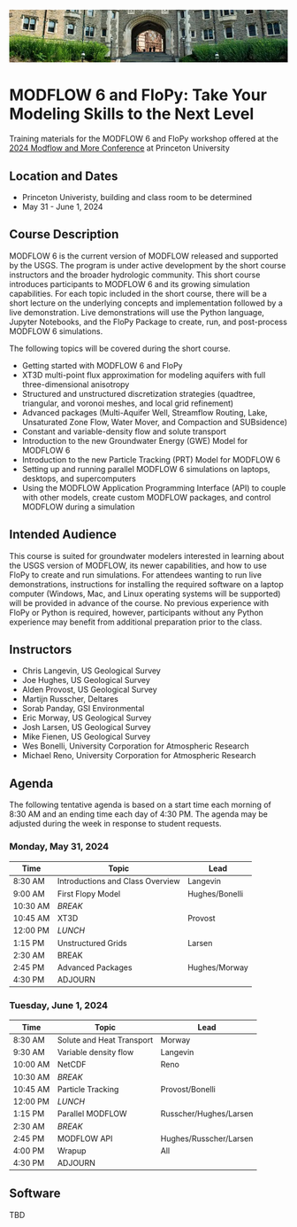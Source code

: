 ![alt](images/header.png)

# MODFLOW 6 and FloPy: Take Your Modeling Skills to the Next Level
Training materials for the MODFLOW 6 and FloPy workshop offered at the [2024 Modflow and More Conference](https://igwmc.princeton.edu/modflow/) at Princeton University

## Location and Dates
* Princeton Univeristy, building and class room to be determined
* May 31 - June 1, 2024


## Course Description
MODFLOW 6 is the current version of MODFLOW released and supported by the USGS.  The program is under active development by the short course instructors and the broader hydrologic community.  This short course introduces participants to MODFLOW 6 and its growing simulation capabilities.  For each topic included in the short course, there will be a short lecture on the underlying concepts and implementation followed by a live demonstration.  Live demonstrations will use the Python language, Jupyter Notebooks, and the FloPy Package to create, run, and post-process MODFLOW 6 simulations. 

The following topics will be covered during the short course.
*	Getting started with MODFLOW 6 and FloPy
*	XT3D multi-point flux approximation for modeling aquifers with full three-dimensional anisotropy
*	Structured and unstructured discretization strategies (quadtree, triangular, and voronoi meshes, and local grid refinement)
*	Advanced packages (Multi-Aquifer Well, Streamflow Routing, Lake, Unsaturated Zone Flow, Water Mover, and Compaction and SUBsidence)
*	Constant and variable-density flow and solute transport
*	Introduction to the new Groundwater Energy (GWE) Model for MODFLOW 6
*	Introduction to the new Particle Tracking (PRT) Model for MODFLOW 6
*	Setting up and running parallel MODFLOW 6 simulations on laptops, desktops, and supercomputers
*	Using the MODFLOW Application Programming Interface (API) to couple with other models, create custom MODFLOW packages, and control MODFLOW during a simulation

## Intended Audience
This course is suited for groundwater modelers interested in learning about the USGS version of MODFLOW, its newer capabilities, and how to use FloPy to create and run simulations.  For attendees wanting to run live demonstrations, instructions for installing the required software on a laptop computer (Windows, Mac, and Linux operating systems will be supported) will be provided in advance of the course.  No previous experience with FloPy or Python is required, however, participants without any Python experience may benefit from additional preparation prior to the class.

## Instructors
* Chris Langevin, US Geological Survey
* Joe Hughes, US Geological Survey
* Alden Provost, US Geological Survey
* Martijn Russcher, Deltares
* Sorab Panday, GSI Environmental
* Eric Morway, US Geological Survey
* Josh Larsen, US Geological Survey
* Mike Fienen, US Geological Survey
* Wes Bonelli, University Corporation for Atmospheric Research
* Michael Reno, University Corporation for Atmospheric Research

## Agenda

The following tentative agenda is based on a start time each morning of 8:30 AM and an ending time each day of 4:30 PM.  The agenda may be adjusted during the week in response to student requests.

### Monday, May 31, 2024

|Time      |Topic                            |Lead                        |
|----------|---------------------------------|----------------------------|
| 8:30 AM  |Introductions and Class Overview |Langevin                    |
| 9:00 AM  |First Flopy Model                |Hughes/Bonelli              |
|10:30 AM  |*BREAK*                          |                            |
|10:45 AM  |XT3D                             |Provost                     |
|12:00 PM  |*LUNCH*                          |                            |
| 1:15 PM  |Unstructured Grids               |Larsen                      |
| 2:30 AM  |BREAK                            |                            |
| 2:45 PM  |Advanced Packages                |Hughes/Morway               |
| 4:30 PM  |ADJOURN                          |                            |

### Tuesday, June 1, 2024

|Time      |Topic                            |Lead                        |
|----------|---------------------------------|----------------------------|
| 8:30 AM  |Solute and Heat Transport        |Morway                      |
| 9:30 AM  |Variable density flow            |Langevin                    |
|10:00 AM  |NetCDF                           |Reno                        |
|10:30 AM  |*BREAK*                          |                            |
|10:45 AM  |Particle Tracking                |Provost/Bonelli             |
|12:00 PM  |*LUNCH*                          |                            |
| 1:15 PM  |Parallel MODFLOW                 |Russcher/Hughes/Larsen      |
| 2:30 AM  |*BREAK*                          |                            |
| 2:45 PM  |MODFLOW API                      |Hughes/Russcher/Larsen      |
| 4:00 PM  |Wrapup                           |All                         |
| 4:30 PM  |ADJOURN                          |                            |


## Software
TBD
